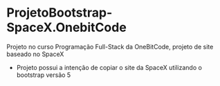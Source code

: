 # ProjetoBootstrap-SpaceX.OnebitCode
 Projeto no curso Programação Full-Stack da OneBitCode, projeto de site baseado no SpaceX

- Projeto possui a intenção de copiar o site da SpaceX utilizando o bootstrap versão 5
